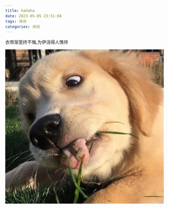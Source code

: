 ```yaml
---
title: hahaha
date: 2023-05-05 23:51:04
tags: 诗词
categories: 诗词
---
```


衣带渐宽终不悔,为伊消得人憔悴

<!-- more -->

 <!-- 有效格式1 -->
![dog](/images/dog.jpg)
